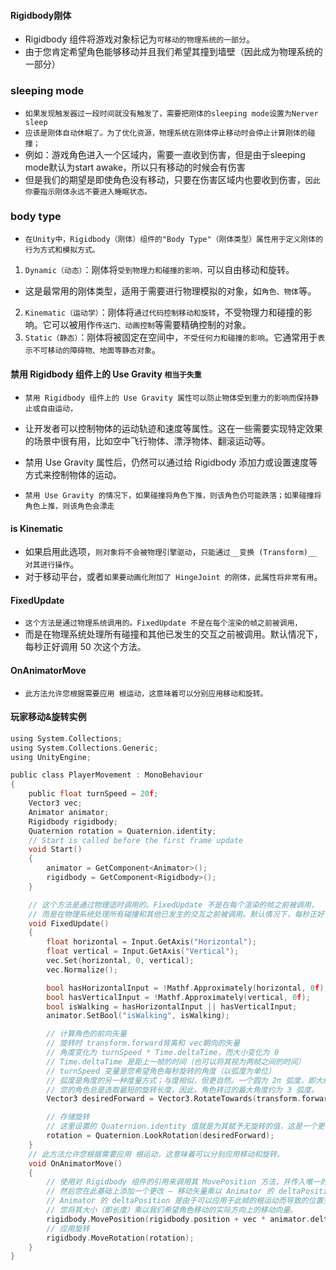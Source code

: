 #### Rigidbody刚体
* Rigidbody 组件将游戏对象标记为`可移动的物理系统的一部分`。
* 由于您肯定希望角色能够移动并且我们希望其撞到墙壁（因此成为物理系统的一部分）

### sleeping mode
* `如果发现触发器过一段时间就没有触发了，需要把刚体的sleeping mode设置为Nerver sleep`
* `应该是刚体自动休眠了。为了优化资源，物理系统在刚体停止移动时会停止计算刚体的碰撞；`
* 例如：游戏角色进入一个区域内，需要一直收到伤害，但是由于sleeping mode默认为start awake，所以只有移动的时候会有伤害
* 但是我们的期望是即使角色没有移动，只要在伤害区域内也要收到伤害，`因此你要指示刚体永远不要进入睡眠状态。`

### body type
* `在Unity中，Rigidbody（刚体）组件的"Body Type"（刚体类型）属性用于定义刚体的行为方式和模拟方式。`
1. `Dynamic（动态）`：刚体将`受到物理力和碰撞的影响，`可以自由移动和旋转。
* 这是最常用的刚体类型，适用于需要进行物理模拟的对象，如`角色、物体`等。
2. `Kinematic（运动学）`：刚体将`通过代码控制移动和旋转`，不受物理力和碰撞的影响。它可以被用作`传送门、动画控制`等需要精确控制的对象。
3. `Static（静态）`：刚体将被固定在空间中，`不受任何力和碰撞的影响`。它通常用于`表示不可移动的障碍物、地面等静态对象`。


#### 禁用 Rigidbody 组件上的 Use Gravity `相当于失重`
* `禁用 Rigidbody 组件上的 Use Gravity 属性可以防止物体受到重力的影响而保持静止或自由运动，`
* 让开发者可以控制物体的运动轨迹和速度等属性。这在一些需要实现特定效果的场景中很有用，比如空中飞行物体、漂浮物体、翻滚运动等。
* 禁用 Use Gravity 属性后，仍然可以通过给 Rigidbody 添加力或设置速度等方式来控制物体的运动。

* `禁用 Use Gravity 的情况下，如果碰撞将角色下推，则该角色仍可能跌落；如果碰撞将角色上推，则该角色会漂走`

#### is Kinematic
* 如果启用此选项，`则对象将不会被物理引擎驱动`，`只能通过__变换 (Transform)__ 对其进行操作`。
* 对于移动平台，或者`如果要动画化附加了 HingeJoint 的刚体，此属性将非常有用`。

#### FixedUpdate
* `这个方法是通过物理系统调用的。FixedUpdate 不是在每个渲染的帧之前被调用，`
* 而是在物理系统处理所有碰撞和其他已发生的交互之前被调用。默认情况下，每秒正好调用 50 次这个方法。

#### OnAnimatorMove
* `此方法允许您根据需要应用 根运动，这意味着可以分别应用移动和旋转。`

#### 玩家移动&旋转实例
```c
using System.Collections;
using System.Collections.Generic;
using UnityEngine;

public class PlayerMovement : MonoBehaviour
{
    public float turnSpeed = 20f;
    Vector3 vec;
    Animator animator;
    Rigidbody rigidbody;
    Quaternion rotation = Quaternion.identity;
    // Start is called before the first frame update
    void Start()
    {
        animator = GetComponent<Animator>();
        rigidbody = GetComponent<Rigidbody>();
    }

    // 这个方法是通过物理适时调用的。FixedUpdate 不是在每个渲染的帧之前被调用，
    // 而是在物理系统处理所有碰撞和其他已发生的交互之前被调用。默认情况下，每秒正好调用 50 次这个方法。
    void FixedUpdate()
    {
        float horizontal = Input.GetAxis("Horizontal");
        float vertical = Input.GetAxis("Vertical");
        vec.Set(horizontal, 0, vertical);
        vec.Normalize();

        bool hasHorizontalInput = !Mathf.Approximately(horizontal, 0f);
        bool hasVerticalInput = !Mathf.Approximately(vertical, 0f);
        bool isWalking = hasHorizontalInput || hasVerticalInput;
        animator.SetBool("isWalking", isWalking);

        // 计算角色的前向矢量
        // 旋转时 transform.forward背离和 vec朝向的矢量
        // 角度变化为 turnSpeed * Time.deltaTime，而大小变化为 0
        // Time.deltaTime 是距上一帧的时间（也可以将其视为两帧之间的时间）
        // turnSpeed 变量是您希望角色每秒旋转的角度（以弧度为单位）
        // 弧度是角度的另一种度量方式；与度相似，但更自然。一个圆为 2π 弧度，即大约为 6 弧度。
        // 您的角色总是选取最短的旋转长度，因此，角色转过的最大角度约为 3 弧度。
        Vector3 desiredForward = Vector3.RotateTowards(transform.forward, vec, turnSpeed * Time.deltaTime, 0f);

        // 存储旋转
        // 这里设置的 Quaternion.identity 值就是为其赋予无旋转的值，这是一个更合理的默认值
        rotation = Quaternion.LookRotation(desiredForward);
    }
    // 此方法允许您根据需要应用 根运动，这意味着可以分别应用移动和旋转。
    void OnAnimatorMove()
    {
        // 使用对 Rigidbody 组件的引用来调用其 MovePosition 方法，并传入唯一的参数：其新位置。新位置从刚体的当前位置开始，
        // 然后您在此基础上添加一个更改 — 移动矢量乘以 Animator 的 deltaPosition 的大小。
        // Animator 的 deltaPosition 是由于可以应用于此帧的根运动而导致的位置变化。
        // 您将其大小（即长度）乘以我们希望角色移动的实际方向上的移动向量。
        rigidbody.MovePosition(rigidbody.position + vec * animator.deltaPosition.magnitude);
        // 应用旋转
        rigidbody.MoveRotation(rotation);
    }
}
```


